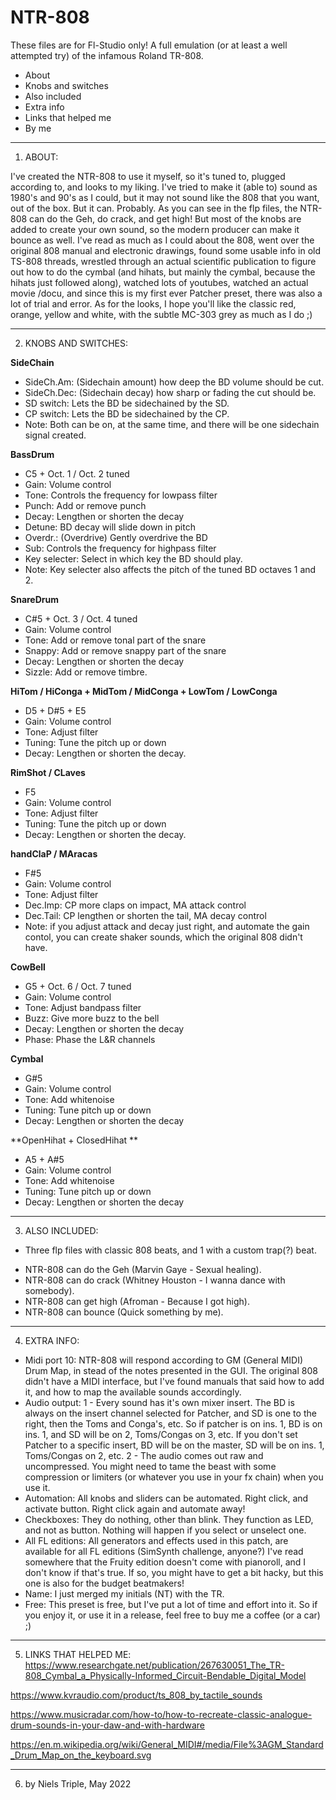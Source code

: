 # NTR-808
These files are for Fl-Studio only!
A full emulation (or at least a well attempted try) of the infamous Roland TR-808.

- About
- Knobs and switches
- Also included
- Extra info
- Links that helped me
- By me

---

1) ABOUT:

I've created the NTR-808 to use it myself, so it's tuned to, plugged according to, and looks to my liking.
I've tried to make it (able to) sound as 1980's and 90's as I could, but it may not sound like the 808 that you want, out of the box. But it can. Probably. 
As you can see in the flp files, the NTR-808 can do the Geh, do crack, and get high! But most of the knobs are added to create your own sound, so the modern producer can make it bounce as well.
I've read as much as I could about the 808, went over the original 808 manual and electronic drawings, found some usable info in old TS-808 threads, wrestled through an actual scientific publication to figure out how to do the cymbal (and hihats, but mainly the cymbal, because the hihats just followed along), watched lots of youtubes, watched an actual movie /docu, and since this is my first ever Patcher preset, there was also a lot of trial and error.
As for the looks, I hope you'll like the classic red, orange, yellow and white, with the subtle MC-303 grey as much as I do ;)

---

2) KNOBS AND SWITCHES:

**SideChain**
- SideCh.Am: (Sidechain amount) how deep the BD volume should be cut.
- SideCh.Dec: (Sidechain decay) how sharp or fading the cut should be.
- SD switch: Lets the BD be sidechained by the SD.
- CP switch: Lets the BD be sidechained by the CP.
- Note: Both can be on, at the same time, and there will be one sidechain signal created.

**BassDrum**
- C5 + Oct. 1 / Oct. 2 tuned
- Gain: Volume control
- Tone: Controls the frequency for lowpass filter
- Punch: Add or remove punch
- Decay: Lengthen or shorten the decay
- Detune: BD decay will slide down in pitch
- Overdr.: (Overdrive) Gently overdrive the BD
- Sub: Controls the frequency for highpass filter
- Key selecter: Select in which key the BD should play.
- Note: Key selecter also affects the pitch of the tuned BD octaves 1 and 2.

**SnareDrum**
- C#5 + Oct. 3 / Oct. 4 tuned
- Gain: Volume control
- Tone: Add or remove tonal part of the snare
- Snappy: Add or remove snappy part of the snare
- Decay: Lengthen or shorten the decay
- Sizzle: Add or remove timbre.

**HiTom / HiConga + MidTom / MidConga + LowTom / LowConga**
- D5 + D#5 + E5
- Gain: Volume control
- Tone: Adjust filter
- Tuning: Tune the pitch up or down
- Decay: Lengthen or shorten the decay.

**RimShot / CLaves**
 - F5
- Gain: Volume control
- Tone: Adjust filter
- Tuning: Tune the pitch up or down
- Decay: Lengthen or shorten the decay.

**handClaP / MAracas**
- F#5
- Gain: Volume control
- Tone: Adjust filter
- Dec.Imp: CP more claps on impact, MA attack control
- Dec.Tail: CP lengthen or shorten the tail, MA decay control
- Note: if you adjust attack and decay just right, and automate the gain contol, you can create shaker sounds, which the original 808 didn't have.

**CowBell**
- G5 + Oct. 6 / Oct. 7 tuned
- Gain: Volume control
- Tone: Adjust bandpass filter
- Buzz: Give more buzz to the bell
- Decay: Lengthen or shorten the decay
- Phase: Phase the L&R channels

**Cymbal**
- G#5
- Gain: Volume control
- Tone: Add whitenoise
- Tuning: Tune pitch up or down
- Decay: Lengthen or shorten the decay

**OpenHihat + ClosedHihat **
- A5 + A#5
- Gain: Volume control
- Tone: Add whitenoise
- Tuning: Tune pitch up or down
- Decay: Lengthen or shorten the decay

---

3) ALSO INCLUDED:

+ Three flp files with classic 808 beats, and 1 with a custom trap(?) beat.
- NTR-808 can do the Geh (Marvin Gaye - Sexual healing).
- NTR-808 can do crack (Whitney Houston - I wanna dance with somebody).
- NTR-808 can get high (Afroman - Because I got high).
- NTR-808 can bounce (Quick something by me).

---

4) EXTRA INFO:

- Midi port 10: NTR-808 will respond according to GM (General MIDI) Drum Map, in stead of the notes presented in the GUI. The original 808 didn't have a MIDI interface, but I've found manuals that said how to add it, and how to map the available sounds accordingly.
- Audio output: 
1 - Every sound has it's own mixer insert. The BD is always on the insert channel selected for Patcher, and SD is one to the right, then the Toms and Conga's, etc.
So if patcher is on ins. 1, BD is on ins. 1, and SD will be on 2, Toms/Congas on 3, etc. If you don't set Patcher to a specific insert, BD will be on the master, SD will be on ins. 1, Toms/Congas on 2, etc.
2 - The audio comes out raw and uncompressed. You might need to tame the beast with some compression or limiters (or whatever you use in your fx chain) when you use it. 
- Automation: All knobs and sliders can be automated. Right click, and activate button. Right click again and automate away!
- Checkboxes: They do nothing, other than blink. They function as LED, and not as button. Nothing will happen if you select or unselect one.
- All FL editions: All generators and effects used in this patch, are available for all FL editions (SimSynth challenge, anyone?)
I've read somewhere that the Fruity edition doesn't come with pianoroll, and I don't know if that's true. If so, you might have to get a bit hacky, but this one is also for the budget beatmakers!
- Name: I just merged my initials (NT) with the TR.
- Free: This preset is free, but I've put a lot of time and effort into it. So if you enjoy it, or use it in a release, feel free to buy me a coffee (or a car) ;) 

--- 

5) LINKS THAT HELPED ME:
https://www.researchgate.net/publication/267630051_The_TR-808_Cymbal_a_Physically-Informed_Circuit-Bendable_Digital_Model

https://www.kvraudio.com/product/ts_808_by_tactile_sounds

https://www.musicradar.com/how-to/how-to-recreate-classic-analogue-drum-sounds-in-your-daw-and-with-hardware

https://en.m.wikipedia.org/wiki/General_MIDI#/media/File%3AGM_Standard_Drum_Map_on_the_keyboard.svg

---

6) by Niels Triple, May 2022
